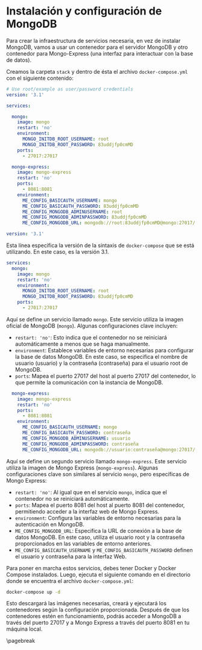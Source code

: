 # Instalación y configuración de MongoDB

Para crear la infraestructura de servicios necesaria, en vez de instalar MongoDB, vamos a usar un contenedor para el servidor MongoDB y otro contenedor para Mongo-Express (una interfaz para interactuar con la base de datos).

Creamos la carpeta `stack` y dentro de ésta el archivo `docker-compose.yml` con el siguiente contenido: 

```yaml
# Use root/example as user/password credentials
version: '3.1'

services:

  mongo:
    image: mongo
    restart: 'no'
    environment:
      MONGO_INITDB_ROOT_USERNAME: root
      MONGO_INITDB_ROOT_PASSWORD: 83uddjfp0cmMD
    ports:
      - 27017:27017

  mongo-express:
    image: mongo-express
    restart: 'no'
    ports:
      - 8081:8081
    environment:
      ME_CONFIG_BASICAUTH_USERNAME: mongo
      ME_CONFIG_BASICAUTH_PASSWORD: 83uddjfp0cmMD
      ME_CONFIG_MONGODB_ADMINUSERNAME: root
      ME_CONFIG_MONGODB_ADMINPASSWORD: 83uddjfp0cmMD
      ME_CONFIG_MONGODB_URL: mongodb://root:83uddjfp0cmMD@mongo:27017/
```

```yaml
version: '3.1'
```

Esta línea especifica la versión de la sintaxis de `docker-compose` que se está utilizando. En este caso, es la versión 3.1.

```yaml
services:
  mongo:
    image: mongo
    restart: 'no'
    environment:
      MONGO_INITDB_ROOT_USERNAME: root
      MONGO_INITDB_ROOT_PASSWORD: 83uddjfp0cmMD
    ports:
      - 27017:27017
```

Aquí se define un servicio llamado `mongo`. Este servicio utiliza la imagen oficial de MongoDB (`mongo`). Algunas configuraciones clave incluyen:

- `restart: 'no'`: Esto indica que el contenedor no se reiniciará automáticamente a menos que se haga manualmente.
- `environment`: Establece variables de entorno necesarias para configurar la base de datos MongoDB. En este caso, se especifica el nombre de usuario (usuario) y la contraseña (contraseña) para el usuario root de MongoDB.
- `ports`: Mapea el puerto 27017 del host al puerto 27017 del contenedor, lo que permite la comunicación con la instancia de MongoDB.

```yaml
  mongo-express:
    image: mongo-express
    restart: 'no'
    ports:
      - 8081:8081
    environment:
      ME_CONFIG_BASICAUTH_USERNAME: mongo
      ME_CONFIG_BASICAUTH_PASSWORD: contraseña
      ME_CONFIG_MONGODB_ADMINUSERNAME: usuario
      ME_CONFIG_MONGODB_ADMINPASSWORD: contraseña
      ME_CONFIG_MONGODB_URL: mongodb://usuario:contraseña@mongo:27017/
```

Aquí se define un segundo servicio llamado `mongo-express`. Este servicio utiliza la imagen de Mongo Express (`mongo-express`). Algunas configuraciones clave son similares al servicio `mongo`, pero específicas de Mongo Express:

- `restart: 'no'`: Al igual que en el servicio `mongo`, indica que el contenedor no se reiniciará automáticamente.
- `ports`: Mapea el puerto 8081 del host al puerto 8081 del contenedor, permitiendo acceder a la interfaz web de Mongo Express.
- `environment`: Configura las variables de entorno necesarias para la autenticación en MongoDB.
- `ME_CONFIG_MONGODB_URL`: Especifica la URL de conexión a la base de datos MongoDB. En este caso, utiliza el usuario root y la contraseña proporcionados en las variables de entorno anteriores.
- `ME_CONFIG_BASICAUTH_USERNAME` y `ME_CONFIG_BASICAUTH_PASSWORD` definen el usuario y contraseña para la interfaz Web. 

Para poner en marcha estos servicios, debes tener Docker y Docker Compose instalados. Luego, ejecuta el siguiente comando en el directorio donde se encuentra el archivo `docker-compose.yml`:

```bash
docker-compose up -d
```

Esto descargará las imágenes necesarias, creará y ejecutará los contenedores según la configuración proporcionada. Después de que los contenedores estén en funcionamiento, podrás acceder a MongoDB a través del puerto 27017 y a Mongo Express a través del puerto 8081 en tu máquina local.

\pagebreak